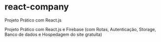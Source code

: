 # react-company
Projeto Prático com React.js

Projeto Prático com React.js e Firebase (com Rotas, Autenticação, Storage, Banco de dados e Hospedagem do site gratuita)
